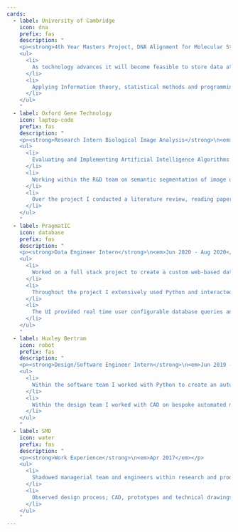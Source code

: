 ```yaml
---
cards:
  - label: University of Cambridge
    icon: dna
    prefix: fas
    description: "
    <p><strong>4th Year Masters Project, DNA Alignment for Molecular Storage </strong>\n<em>Oct 2021 - Ongoing</em></p>
    <ul>
      <li>
        As technology advances it will become feasible to store data at the molecular level. In a world with growing information requirements, technologies that increase the data density per volume/mass may help us reduce the energetic and geographical footprint associated with data storage. A practical information encoding/decoding system for storing data on DNA has been proposed that combines a technique known as watermark coding with standard DNA alignment tools. However, the prevalent DNA alignment tools (BLAST, BWA) do not perform with the increased substitution rate resulting from its use. I therefore aim to study those alignment tools and investigate how they can be modified to cope with an increased rate of substitutions. 
      </li>
      <li>
        Applying Information theory, statistical methods and programming to investigate and implement a new alignment tool.  
      </li>
    </ul>
    "
  - label: Oxford Gene Technology
    icon: laptop-code
    prefix: fas
    description: "
    <p><strong>Research Intern Biological Image Analysis</strong>\n<em>Aug 2021 - Sept 2021</em></p>
    <ul>
      <li>
        Evaluating and Implementing Artificial Intelligence Algorithms for single cell flow-FISH cytometry (Fluorescent in-situ hybridization) image analysis used for medical diagnosis of genetic disorders such as Leukaemia.  
      </li>
      <li>
        Working within the R&D team on semantic segmentation of image data; I implemented and compared several approaches; Combining automated annotation with a Convolutional Neural Network, Implementing a CNN in a semi-supervised loop that combined clustering analysis to improve semi-supervised classification. 
      </li>
      <li>
        Over the project I conducted a literature review, reading papers from many areas of image analysis from Clustering and Deep Neural Nets to thresholding and image processing. I coded throughout the project in Python, extensively using Keras, Scikit-learn, OpenCV and Pandas while implementing different research papers and developing an automated annotation and CNN prediction pipeline.
      </li>
    </ul>
    "
  - label: PragmatIC
    icon: database
    prefix: fas
    description: "
    <p><strong>Data Engineer Intern</strong>\n<em>Jun 2020 - Aug 2020</em></p>
    <ul>
      <li>
        Worked on a full stack project to create a custom web-based data analysis dashboard for PragmatIC's RFID chip R&D team.
      </li>
      <li>
        Throughout the project I extensively used Python and interacted with the database using SQL and Pandas, I also used a Django web frame work, Altair plots, JavaScript, HTML and CSS.
      </li>
      <li>
        The UI provided real time user configurable database queries and interactive visualisations/analysis for in-depth investigation of a database containing millions of entries.
      </li>
    </ul>
    "
  - label: Huxley Bertram
    icon: robot
    prefix: fas
    description: "
    <p><strong>Design/Software Engineer Intern</strong>\n<em>Jun 2019 - Sept 2019</em></p>
    <ul>
      <li>
        Within the software team I worked with Python to create an automated microsopic inspection rig using computer vision to detect component faults.
      </li>
      <li>
        Within the design team I worked with CAD on bespoke automated machinery projects solving design problems for an automated silicon chip production, a Vectura inhaler test unit, a high precision tablet press and an aircraft panel permeability test unit.
      </li>
    </ul>
    "
  - label: SMD
    icon: water
    prefix: fas
    description: "
    <p><strong>Work Experience</strong>\n<em>Apr 2017</em></p>
    <ul>
      <li>
        Shadowed managerial team and engineers within research and production facilty of subsea ROVs and trenching equipment.
      </li>
      <li>
        Observed design process; CAD, prototypes and technical drawings of a new ROV model.
      </li>
    </ul>
    "
---
```


